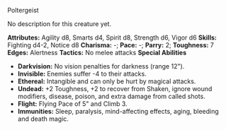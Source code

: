 Poltergeist

No description for this creature yet.

**Attributes:** Agility d8, Smarts d4, Spirit d8, Strength d6, Vigor d6
**Skills:** Fighting d4-2, Notice d8
**Charisma:** -; **Pace:** -; **Parry:** 2; **Toughness:** 7
**Edges:** Alertness
**Tactics:** No melee attacks
**Special Abilities**
- **Darkvision:** No vision penalties for darkness (range 12").
- **Invisible:** Enemies suffer -4 to their attacks.
- **Ethereal:** Intangible and can only be hurt by magical attacks.
- **Undead:** +2 Toughness, +2 to recover from Shaken, ignore wound
modifiers, disease, poison, and extra damage from called shots.
- **Flight:** Flying Pace of 5" and Climb 3.
- **Immunities:** Sleep, paralysis, mind-affecting effects, aging,
bleeding and death magic.

